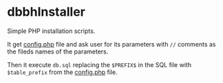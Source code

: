 # dbbhInstaller
Simple PHP installation scripts.

It get [config.php](config.php) file and ask user for its parameters with `//` comments as the fileds names of the parameters.

Then it execute `db.sql` replacing the `$PREFIX$` in the SQL file with `$table_prefix` from the [config.php](config.php) file.
